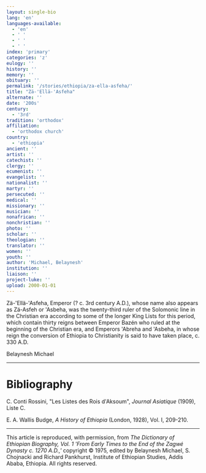 ```yaml
---
layout: single-bio
lang: 'en'
languages-available:
  - 'en'
  - ' '
  - ' '
  - ' '
index: 'primary'
categories: 'z'
eulogy: ''
history: ''
memory: ''
obituary: ''
permalink: '/stories/ethiopia/za-ella-asfeha/'
title: "Zä-'Ellä-'Asfeha"
alternate: ''
date: '200s'
century:
  - '3rd'
tradition: 'orthodox'
affiliation:
  - 'orthodox church'
country:
  - 'ethiopia'
ancient: ''
artist: ''
catechist: ''
clergy: ''
ecumenist: ''
evangelist: ''
nationalist: ''
martyr: ''
persecuted: ''
medical: ''
missionary: ''
musician: ''
nonafrican: ''
nonchristian: ''
photo: ''
scholar: ''
theologian: ''
translator: ''
women: ''
youth: ''
author: 'Michael, Belaynesh'
institution: ''
liaison: ''
project-luke: ''
upload: 2000-01-01
---
```



Z&auml;-'Ell&auml;-'Asfeha, Emperor (? c. 3rd century A.D.), whose name also appears as Z&auml;-Asfeh or 'Asbeha, was the twenty-third ruler of the Solomonic line in the Christian era according to some of the longer King Lists for this period, which contain thirty reigns between Emperor Bazén who ruled at the beginning of the Christian era, and Emperors 'Abreha and 'Asbeha, in whose reign the conversion of Ethiopia to Christianity is said to have taken place, c. 330 A.D.

Belaynesh Michael

---

# Bibliography

C. Conti Rossini, "Les Listes des Rois d'Aksoum", *Journal Asiatique* (1909), Liste C.

E. A. Wallis Budge, *A History of Ethiopia* (London, 1928), Vol. I, 209-210.

---

This article is reproduced, with permission, from *The Dictionary of Ethiopian Biography, Vol. 1 'From Early Times to the End of the Zagwé Dynasty c. 1270 A.D.,'* copyright &copy; 1975, edited by Belaynesh Michael, S. Chojnacki and Richard Pankhurst, Institute of Ethiopian Studies, Addis Ababa, Ethiopia.  All rights reserved.
